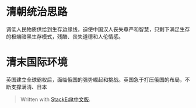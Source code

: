 # 清朝统治思路
调低人民物质供给到生存边缘线，迫使中国汉人丧失尊严和智慧，只剩下满足生存的极端暗黑生存模式，残酷、丧失道德和人伦情感。
# 清末国际环境
英国建立全球霸权后，面临俄国的强势崛起和挑战。英国急于打压俄国的布局，不断支撑满清、日本

> Written with [StackEdit中文版](https://stackedit.cn/).
<!--stackedit_data:
eyJoaXN0b3J5IjpbLTc2NzEzMzY5NF19
-->